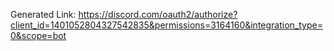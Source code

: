 Generated Link: https://discord.com/oauth2/authorize?client_id=1401052804327542835&permissions=3164160&integration_type=0&scope=bot
